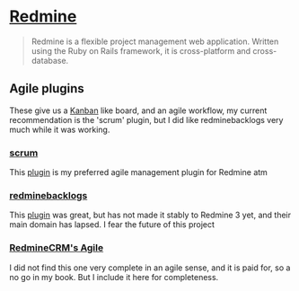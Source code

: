 # [Redmine](http://www.redmine.org/)

> Redmine is a flexible project management web application. Written using the Ruby on Rails framework, it is cross-platform and cross-database.

## Agile plugins
These give us a [Kanban](https://en.wikipedia.org/wiki/Kanban) like board, and an agile workflow, my current recommendation is the 'scrum' plugin, but I did like redminebacklogs very much while it was working.

### [scrum](http://www.redmine.org/plugins/scrum-plugin)
This [plugin](https://redmine.ociotec.com/projects/redmine-plugin-scrum)  is my preferred agile management plugin for Redmine atm

### [redminebacklogs](http://www.redminebacklogs.net/)

This [plugin](https://github.com/backlogs/redmine_backlogs) was great, but has not made it stably to Redmine 3 yet, and their main domain has lapsed.  I fear the future of this project

### [RedmineCRM's Agile](https://www.redminecrm.com/projects/agile/pages/1)

I did not find this one very complete in an agile sense, and it is paid for, so a no go in my book. But I include it here for completeness. 






